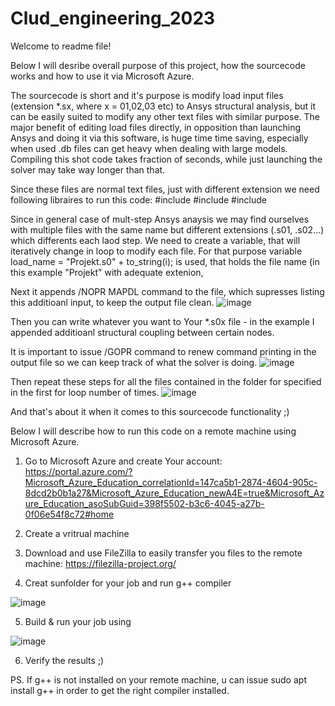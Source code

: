 # Clud_engineering_2023

Welcome to readme file!

Below I will desribe overall purpose of this project, how the sourcecode works and how to use it via Microsoft Azure.

The sourcecode is short and it's purpose is modify load input files (extension *.sx, where x = 01,02,03 etc) to Ansys structural analysis, but it can be easily  suited to modify any other text files with similar purpose. The major benefit of editing load files directly, in opposition than launching Ansys and doing it via this software, is huge time time saving, especially when used .db files can get heavy when dealing with large models. Compiling this shot code takes fraction of seconds, while just launching the solver may take way longer than that.

Since these files are normal text files, just with different extension we need following libraires to run this code:
#include <iostream>
#include <fstream>
#include <string> 

Since in general case of mult-step Ansys anaysis we may find ourselves with multiple files with the same name but different extensions (.s01, .s02...) which differents each laod step. We need to create a variable, that will iteratively change in loop to modify each file.
For that purpose variable load_name = "Projekt.s0" + to_string(i); is used, that holds the file name (in this example "Projekt" with adequate extenion,

Next it appends /NOPR MAPDL command to the file, which supresses listing this additioanl input, to keep the output file clean.
![image](https://github.com/Qudlik/Clud_engineering_2023/assets/92997507/33caeef6-dd0c-4d29-8f02-673fb1a445c7)

Then you can write whatever you want to Your *.s0x file - in the example I appended additioanl structural coupling between certain nodes.

It is important to issue /GOPR command to renew command printing in the output file so we can keep track of what the solver is doing.
![image](https://github.com/Qudlik/Clud_engineering_2023/assets/92997507/2d2e1ac8-c126-483d-a39c-b80d87f9e1ba)

Then repeat these steps for all the files contained in the folder for specified in the first for loop number of times.
![image](https://github.com/Qudlik/Clud_engineering_2023/assets/92997507/c8206d13-b567-4fa5-879e-d17516a61a62)

And that's about it when it comes to this sourcecode functionality ;)


Below I will describe how to run this code on a remote machine using Microsoft Azure.

1) Go to Microsoft Azure and create Your account:
 https://portal.azure.com/?Microsoft_Azure_Education_correlationId=147ca5b1-2874-4604-905c-8dcd2b0b1a27&Microsoft_Azure_Education_newA4E=true&Microsoft_Azure_Education_asoSubGuid=398f5502-b3c6-4045-a27b-0f06e54f8c72#home

2) Create a vritrual machine

3) Download and use FileZilla to easily transfer you files to the remote machine:
https://filezilla-project.org/

4) Creat sunfolder for your job and run g++ compiler
   
 ![image](https://github.com/Qudlik/Clud_engineering_2023/assets/92997507/141ff75b-ffd9-49de-83b6-66fa0a320708)

 5) Build & run your job using
    
![image](https://github.com/Qudlik/Clud_engineering_2023/assets/92997507/10dfd5cd-43e6-472d-96ef-497cc6feed43)

6) Verify the results ;)


PS.
If g++ is not installed on your remote machine, u can issue sudo apt install g++ in order to get the right compiler installed.








